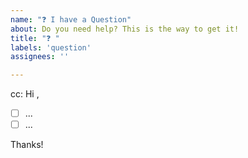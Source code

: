 ```yaml
---
name: "❓ I have a Question"
about: Do you need help? This is the way to get it!
title: "❓ "
labels: 'question'
assignees: ''

---
```

<!-- These comments automatically delete -->
<!-- @ mention users who should be in the loop next to cc: -->
cc: 
Hi <!--add intended user-->,

<!--Add GitHub Tasks as questions-->
- [ ] ...
- [ ] ...

Thanks!
